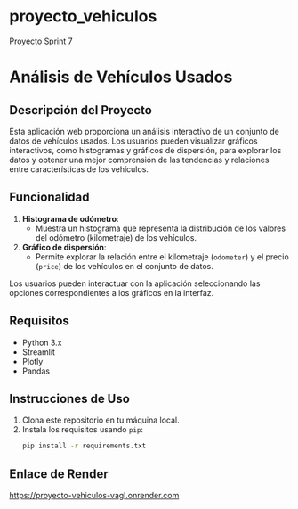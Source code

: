 # proyecto_vehiculos

Proyecto Sprint 7

# Análisis de Vehículos Usados

## Descripción del Proyecto

Esta aplicación web proporciona un análisis interactivo de un conjunto de datos de vehículos usados. Los usuarios pueden visualizar gráficos interactivos, como histogramas y gráficos de dispersión, para explorar los datos y obtener una mejor comprensión de las tendencias y relaciones entre características de los vehículos.

## Funcionalidad

1. **Histograma de odómetro**:
   - Muestra un histograma que representa la distribución de los valores del odómetro (kilometraje) de los vehículos.
2. **Gráfico de dispersión**:
   - Permite explorar la relación entre el kilometraje (`odometer`) y el precio (`price`) de los vehículos en el conjunto de datos.

Los usuarios pueden interactuar con la aplicación seleccionando las opciones correspondientes a los gráficos en la interfaz.

## Requisitos

- Python 3.x
- Streamlit
- Plotly
- Pandas

## Instrucciones de Uso

1. Clona este repositorio en tu máquina local.
2. Instala los requisitos usando `pip`:
   ```bash
   pip install -r requirements.txt
   ```

## Enlace de Render

https://proyecto-vehiculos-vagl.onrender.com
